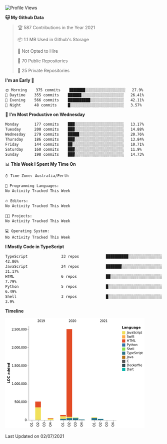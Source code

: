 <!--START_SECTION:waka-->
![Profile Views](http://img.shields.io/badge/Profile%20Views-3-blue)

**🐱 My Github Data** 

> 🏆 587 Contributions in the Year 2021
 > 
> 📦 1.1 MB Used in Github's Storage 
 > 
> 🚫 Not Opted to Hire
 > 
> 📜 70 Public Repositories 
 > 
> 🔑 25 Private Repositories  
 > 
**I'm an Early 🐤** 

```text
🌞 Morning    375 commits    ███████░░░░░░░░░░░░░░░░░░   27.9% 
🌆 Daytime    355 commits    ██████░░░░░░░░░░░░░░░░░░░   26.41% 
🌃 Evening    566 commits    ██████████░░░░░░░░░░░░░░░   42.11% 
🌙 Night      48 commits     █░░░░░░░░░░░░░░░░░░░░░░░░   3.57%

```
📅 **I'm Most Productive on Wednesday** 

```text
Monday       177 commits    ███░░░░░░░░░░░░░░░░░░░░░░   13.17% 
Tuesday      200 commits    ███░░░░░░░░░░░░░░░░░░░░░░   14.88% 
Wednesday    279 commits    █████░░░░░░░░░░░░░░░░░░░░   20.76% 
Thursday     186 commits    ███░░░░░░░░░░░░░░░░░░░░░░   13.84% 
Friday       144 commits    ██░░░░░░░░░░░░░░░░░░░░░░░   10.71% 
Saturday     160 commits    ███░░░░░░░░░░░░░░░░░░░░░░   11.9% 
Sunday       198 commits    ███░░░░░░░░░░░░░░░░░░░░░░   14.73%

```


📊 **This Week I Spent My Time On** 

```text
⌚︎ Time Zone: Australia/Perth

💬 Programming Languages: 
No Activity Tracked This Week

🔥 Editors: 
No Activity Tracked This Week

🐱‍💻 Projects: 
No Activity Tracked This Week

💻 Operating System: 
No Activity Tracked This Week

```

**I Mostly Code in TypeScript** 

```text
TypeScript               33 repos            ██████████░░░░░░░░░░░░░░░   42.86% 
JavaScript               24 repos            ███████░░░░░░░░░░░░░░░░░░   31.17% 
HTML                     6 repos             ██░░░░░░░░░░░░░░░░░░░░░░░   7.79% 
Python                   5 repos             █░░░░░░░░░░░░░░░░░░░░░░░░   6.49% 
Shell                    3 repos             █░░░░░░░░░░░░░░░░░░░░░░░░   3.9%

```


**Timeline**

![Chart not found](https://raw.githubusercontent.com/NWylynko/NWylynko/main/charts/bar_graph.png) 


 Last Updated on 02/07/2021
<!--END_SECTION:waka-->
